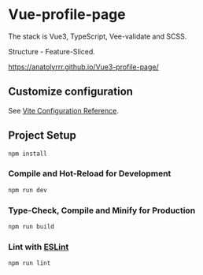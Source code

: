 # Vue-profile-page

The stack is Vue3, TypeScript, Vee-validate and SCSS.

Structure - Feature-Sliced.

https://anatolyrrr.github.io/Vue3-profile-page/

## Customize configuration

See [Vite Configuration Reference](https://vitejs.dev/config/).

## Project Setup

```sh
npm install
```

### Compile and Hot-Reload for Development

```sh
npm run dev
```

### Type-Check, Compile and Minify for Production

```sh
npm run build
```

### Lint with [ESLint](https://eslint.org/)

```sh
npm run lint
```
